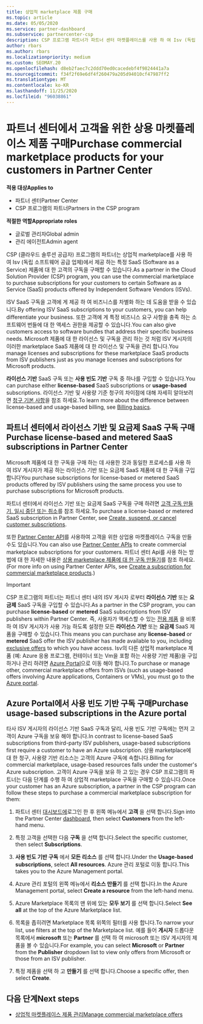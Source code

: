 ```yaml
---
title: 상업적 marketplace 제품 구매
ms.topic: article
ms.date: 05/05/2020
ms.service: partner-dashboard
ms.subservice: partnercenter-csp
description: CSP 프로그램 파트너가 파트너 센터 마켓플레이스를 사용 하 여 Isv (독립 소프트웨어 공급 업체)의 SaaS 제품을 고객에 게 구매할 수 있는 방법에 대해 알아봅니다.
author: rbars
ms.author: rbars
ms.localizationpriority: medium
ms.custom: SEOMAY.20
ms.openlocfilehash: d8eb2faec7c2ddd70ed0cacedebf4f9824441a7a
ms.sourcegitcommit: f34f2f69e6df4f260479a205d94010cf47987ff2
ms.translationtype: MT
ms.contentlocale: ko-KR
ms.lasthandoff: 11/25/2020
ms.locfileid: "96038861"
---
```

# <a name="purchase-commercial-marketplace-products-for-your-customers-in-partner-center"></a><span data-ttu-id="914eb-103">파트너 센터에서 고객을 위한 상용 마켓플레이스 제품 구매</span><span class="sxs-lookup"><span data-stu-id="914eb-103">Purchase commercial marketplace products for your customers in Partner Center</span></span>

<span data-ttu-id="914eb-104">**적용 대상**</span><span class="sxs-lookup"><span data-stu-id="914eb-104">**Applies to**</span></span>

- <span data-ttu-id="914eb-105">파트너 센터</span><span class="sxs-lookup"><span data-stu-id="914eb-105">Partner Center</span></span>
- <span data-ttu-id="914eb-106">CSP 프로그램의 파트너</span><span class="sxs-lookup"><span data-stu-id="914eb-106">Partners in the CSP program</span></span>

<span data-ttu-id="914eb-107">**적절한 역할**</span><span class="sxs-lookup"><span data-stu-id="914eb-107">**Appropriate roles**</span></span>

- <span data-ttu-id="914eb-108">글로벌 관리자</span><span class="sxs-lookup"><span data-stu-id="914eb-108">Global admin</span></span>
- <span data-ttu-id="914eb-109">관리 에이전트</span><span class="sxs-lookup"><span data-stu-id="914eb-109">Admin agent</span></span>

<span data-ttu-id="914eb-110">CSP (클라우드 솔루션 공급자) 프로그램의 파트너는 상업적 marketplace를 사용 하 여 Isv (독립 소프트웨어 공급 업체)에서 제공 하는 특정 SaaS (Software as a Service) 제품에 대 한 고객의 구독을 구매할 수 있습니다.</span><span class="sxs-lookup"><span data-stu-id="914eb-110">As a partner in the Cloud Solution Provider (CSP) program, you can use the commercial marketplace to purchase subscriptions for your customers to certain Software as a Service (SaaS) products offered by Independent Software Vendors (ISVs).</span></span>

<span data-ttu-id="914eb-111">ISV SaaS 구독을 고객에 게 제공 하 여 비즈니스를 차별화 하는 데 도움을 받을 수 있습니다.</span><span class="sxs-lookup"><span data-stu-id="914eb-111">By offering ISV SaaS subscriptions to your customers, you can help differentiate your business.</span></span> <span data-ttu-id="914eb-112">또한 고객에 게 특정 비즈니스 요구 사항을 충족 하는 소프트웨어 번들에 대 한 액세스 권한을 제공할 수 있습니다.</span><span class="sxs-lookup"><span data-stu-id="914eb-112">You can also give customers access to software bundles that address their specific business needs.</span></span> <span data-ttu-id="914eb-113">Microsoft 제품에 대 한 라이선스 및 구독을 관리 하는 것 처럼 ISV 게시자의 이러한 marketplace SaaS 제품에 대 한 라이선스 및 구독을 관리 합니다.</span><span class="sxs-lookup"><span data-stu-id="914eb-113">You manage licenses and subscriptions for these marketplace SaaS products from ISV publishers just as you manage licenses and subscriptions for Microsoft products.</span></span>

<span data-ttu-id="914eb-114">**라이선스 기반** SaaS 구독 또는 **사용 빈도 기반** 구독 중 하나를 구입할 수 있습니다.</span><span class="sxs-lookup"><span data-stu-id="914eb-114">You can purchase either **license-based** SaaS subscriptions or **usage-based** subscriptions.</span></span> <span data-ttu-id="914eb-115">라이선스 기반 및 사용량 기준 청구의 차이점에 대해 자세히 알아보려면 [청구 기본 사항](billing-basics.md)을 참조 하세요.</span><span class="sxs-lookup"><span data-stu-id="914eb-115">To learn more about the difference between license-based and usage-based billing, see [Billing basics](billing-basics.md).</span></span>

## <a name="purchase-license-based-and-metered-saas-subscriptions-in-partner-center"></a><span data-ttu-id="914eb-116">파트너 센터에서 라이선스 기반 및 요금제 SaaS 구독 구매</span><span class="sxs-lookup"><span data-stu-id="914eb-116">Purchase license-based and metered SaaS subscriptions in Partner Center</span></span>

<span data-ttu-id="914eb-117">Microsoft 제품에 대 한 구독을 구매 하는 데 사용한 것과 동일한 프로세스를 사용 하 여 ISV 게시자가 제공 하는 라이선스 기반 또는 요금제 SaaS 제품에 대 한 구독을 구입 합니다</span><span class="sxs-lookup"><span data-stu-id="914eb-117">You purchase subscriptions for license-based or metered SaaS products offered by ISV publishers using the same process you use to purchase subscriptions for Microsoft products.</span></span>

<span data-ttu-id="914eb-118">파트너 센터에서 라이선스 기반 또는 요금제 SaaS 구독을 구매 하려면 [고객 구독 만들기, 일시 중단 또는 취소](create-a-new-subscription.md#create-a-new-subscription)를 참조 하세요.</span><span class="sxs-lookup"><span data-stu-id="914eb-118">To purchase a license-based or metered SaaS subscription in Partner Center, see [Create, suspend, or cancel customer subscriptions](create-a-new-subscription.md#create-a-new-subscription).</span></span>

<span data-ttu-id="914eb-119">또한 [Partner Center API](/partner-center/develop/)를 사용하여 고객을 위한 상업용 마켓플레이스 구독을 만들 수도 있습니다.</span><span class="sxs-lookup"><span data-stu-id="914eb-119">You can also use [Partner Center APIs](/partner-center/develop/) to create commercial marketplace subscriptions for your customers.</span></span> <span data-ttu-id="914eb-120">파트너 센터 Api를 사용 하는 방법에 대 한 자세한 내용은 [상용 marketplace 제품에 대 한 구독 만들기](/partner-center/develop/create-subscription-azure-marketplace-products)를 참조 하세요.</span><span class="sxs-lookup"><span data-stu-id="914eb-120">(For more info on using Partner Center APIs, see [Create a subscription for commercial marketplace products](/partner-center/develop/create-subscription-azure-marketplace-products).)</span></span>

>[!IMPORTANT]
> <span data-ttu-id="914eb-121">CSP 프로그램의 파트너는 파트너 센터 내의 ISV 게시자 로부터 **라이선스 기반** 또는 **요금제** SaaS 구독을 구입할 수 있습니다.</span><span class="sxs-lookup"><span data-stu-id="914eb-121">As a partner in the CSP program, you can purchase **license-based** or **metered** SaaS subscriptions from ISV publishers within Partner Center.</span></span> <span data-ttu-id="914eb-122">즉, 사용자가 액세스할 수 있는 [전용 제품](csp-commercial-marketplace-discover.md#learn-about-marketplace-exclusive-offers) 을 비롯 하 여 ISV 게시자가 사용 가능 하도록 설정한 모든 **라이선스 기반** 또는 **요금제** SaaS 제품을 구매할 수 있습니다.</span><span class="sxs-lookup"><span data-stu-id="914eb-122">This means you can purchase any **license-based** or **metered** SaaS offer the ISV publisher has made available to you, including [exclusive offers](csp-commercial-marketplace-discover.md#learn-about-marketplace-exclusive-offers) to which you have access.</span></span> <span data-ttu-id="914eb-123">Isv의 다른 상업적 marketplace 제품 (예: Azure 응용 프로그램, 컨테이너 또는 Vm을 포함 하는 사용량 기반 제품)을 구입 하거나 관리 하려면 [Azure Portal](https://portal.azure.com/)으로 이동 해야 합니다.</span><span class="sxs-lookup"><span data-stu-id="914eb-123">To purchase or manage other, commercial marketplace offers from ISVs (such as usage-based offers involving Azure applications, Containers or VMs), you must go to the [Azure portal](https://portal.azure.com/).</span></span>

## <a name="purchase-usage-based-subscriptions-in-the-azure-portal"></a><span data-ttu-id="914eb-124">Azure Portal에서 사용 빈도 기반 구독 구매</span><span class="sxs-lookup"><span data-stu-id="914eb-124">Purchase usage-based subscriptions in the Azure portal</span></span>

<span data-ttu-id="914eb-125">타사 ISV 게시자의 라이선스 기반 SaaS 구독과 달리, 사용 빈도 기반 구독에는 먼저 고객이 Azure 구독을 보유 해야 합니다.</span><span class="sxs-lookup"><span data-stu-id="914eb-125">In contrast to license-based SaaS subscriptions from third-party ISV publishers, usage-based subscriptions first require a customer to have an Azure subscription.</span></span> <span data-ttu-id="914eb-126">상용 marketplace에 대 한 청구, 사용량 기반 리소스는 고객의 Azure 구독에 속합니다.</span><span class="sxs-lookup"><span data-stu-id="914eb-126">Billing for commercial marketplace, usage-based resources falls under the customer's Azure subscription.</span></span> <span data-ttu-id="914eb-127">고객이 Azure 구독을 보유 하 고 있는 경우 CSP 프로그램의 파트너는 다음 단계를 수행 하 여 상업적 marketplace 구독을 구매할 수 있습니다.</span><span class="sxs-lookup"><span data-stu-id="914eb-127">Once your customer has an Azure subscription, a partner in the CSP program can follow these steps to purchase a commercial marketplace subscription for them:</span></span>

1. <span data-ttu-id="914eb-128">파트너 센터 [대시보드에](https://partner.microsoft.com/dashboard)로그인 한 후 왼쪽 메뉴에서 **고객** 을 선택 합니다.</span><span class="sxs-lookup"><span data-stu-id="914eb-128">Sign into the Partner Center [dashboard](https://partner.microsoft.com/dashboard), then select **Customers** from the left-hand menu.</span></span>

2. <span data-ttu-id="914eb-129">특정 고객을 선택한 다음 **구독** 을 선택 합니다.</span><span class="sxs-lookup"><span data-stu-id="914eb-129">Select the specific customer, then select **Subscriptions**.</span></span>  

3. <span data-ttu-id="914eb-130">**사용 빈도 기반 구독** 에서 **모든 리소스** 를 선택 합니다.</span><span class="sxs-lookup"><span data-stu-id="914eb-130">Under the **Usage-based subscriptions**, select **All resources**.</span></span> <span data-ttu-id="914eb-131">Azure 관리 포털로 이동 합니다.</span><span class="sxs-lookup"><span data-stu-id="914eb-131">This takes you to the Azure Management portal.</span></span>

4. <span data-ttu-id="914eb-132">Azure 관리 포털의 왼쪽 메뉴에서 **리소스 만들기** 를 선택 합니다.</span><span class="sxs-lookup"><span data-stu-id="914eb-132">In the Azure Management portal, select **Create a resource** from the left-hand menu.</span></span>

5. <span data-ttu-id="914eb-133">Azure Marketplace 목록의 맨 위에 있는 **모두 보기** 를 선택 합니다.</span><span class="sxs-lookup"><span data-stu-id="914eb-133">Select **See all** at the top of the Azure Marketplace list.</span></span>

6. <span data-ttu-id="914eb-134">목록을 좁히려면 Marketplace 목록 위쪽의 필터를 사용 합니다.</span><span class="sxs-lookup"><span data-stu-id="914eb-134">To narrow your list, use filters at the top of the Marketplace list.</span></span> <span data-ttu-id="914eb-135">예를 들어 **게시자** 드롭다운 목록에서 **microsoft** 또는 **Partner** 를 선택 하 여 microsoft 또는 ISV 게시자의 제품을 볼 수 있습니다.</span><span class="sxs-lookup"><span data-stu-id="914eb-135">For example, you can select **Microsoft** or **Partner** from the **Publisher** dropdown list to view only offers from Microsoft or those from an ISV publisher.</span></span>

7. <span data-ttu-id="914eb-136">특정 제품을 선택 하 고 **만들기** 를 선택 합니다.</span><span class="sxs-lookup"><span data-stu-id="914eb-136">Choose a specific offer, then select **Create**.</span></span>

## <a name="next-steps"></a><span data-ttu-id="914eb-137">다음 단계</span><span class="sxs-lookup"><span data-stu-id="914eb-137">Next steps</span></span>

- [<span data-ttu-id="914eb-138">상업적 마켓플레이스 제품 관리</span><span class="sxs-lookup"><span data-stu-id="914eb-138">Manage commercial marketplace offers</span></span>](csp-commercial-marketplace-purchase.md)